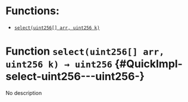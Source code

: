 # Functions:

- [`select(uint256[] arr, uint256 k)`](#QuickImpl-select-uint256---uint256-)

# Function `select(uint256[] arr, uint256 k) → uint256` {#QuickImpl-select-uint256---uint256-}

No description
